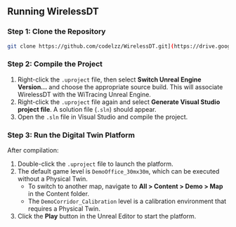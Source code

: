 ## Running WirelessDT

### Step 1: Clone the Repository
```sh
git clone https://github.com/codelzz/WirelessDT.git](https://drive.google.com/file/d/1GqdW80Q6eF1428vUqnTjujZy5fJ5J6uT/view?usp=sharing
```

### Step 2: Compile the Project
1. Right-click the `.uproject` file, then select **Switch Unreal Engine Version...** and choose the appropriate source build. This will associate WirelessDT with the WiTracing Unreal Engine.
2. Right-click the `.uproject` file again and select **Generate Visual Studio project file**. A solution file (`.sln`) should appear.
3. Open the `.sln` file in Visual Studio and compile the project.

### Step 3: Run the Digital Twin Platform
After compilation:
1. Double-click the `.uproject` file to launch the platform.
2. The default game level is `DemoOffice_30mx30m`, which can be executed without a Physical Twin.
   - To switch to another map, navigate to **All > Content > Demo > Map** in the Content folder.
   - The `DemoCorridor_Calibration` level is a calibration environment that requires a Physical Twin.
3. Click the **Play** button in the Unreal Editor to start the platform.

